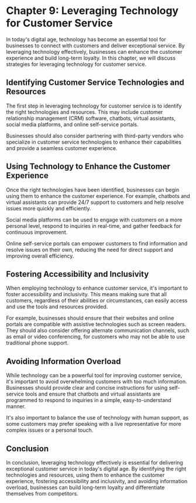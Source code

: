 Chapter 9: Leveraging Technology for Customer Service
=====================================================

In today's digital age, technology has become an essential tool for businesses to connect with customers and deliver exceptional service. By leveraging technology effectively, businesses can enhance the customer experience and build long-term loyalty. In this chapter, we will discuss strategies for leveraging technology for customer service.

Identifying Customer Service Technologies and Resources
-------------------------------------------------------

The first step in leveraging technology for customer service is to identify the right technologies and resources. This may include customer relationship management (CRM) software, chatbots, virtual assistants, social media platforms, and online self-service portals.

Businesses should also consider partnering with third-party vendors who specialize in customer service technologies to enhance their capabilities and provide a seamless customer experience.

Using Technology to Enhance the Customer Experience
---------------------------------------------------

Once the right technologies have been identified, businesses can begin using them to enhance the customer experience. For example, chatbots and virtual assistants can provide 24/7 support to customers and help resolve issues more quickly and efficiently.

Social media platforms can be used to engage with customers on a more personal level, respond to inquiries in real-time, and gather feedback for continuous improvement.

Online self-service portals can empower customers to find information and resolve issues on their own, reducing the need for direct support and improving overall efficiency.

Fostering Accessibility and Inclusivity
---------------------------------------

When employing technology to enhance customer service, it's important to foster accessibility and inclusivity. This means making sure that all customers, regardless of their abilities or circumstances, can easily access and use the tools and resources provided.

For example, businesses should ensure that their websites and online portals are compatible with assistive technologies such as screen readers. They should also consider offering alternate communication channels, such as email or video conferencing, for customers who may not be able to use traditional phone support.

Avoiding Information Overload
-----------------------------

While technology can be a powerful tool for improving customer service, it's important to avoid overwhelming customers with too much information. Businesses should provide clear and concise instructions for using self-service tools and ensure that chatbots and virtual assistants are programmed to respond to inquiries in a simple, easy-to-understand manner.

It's also important to balance the use of technology with human support, as some customers may prefer speaking with a live representative for more complex issues or a personal touch.

Conclusion
----------

In conclusion, leveraging technology effectively is essential for delivering exceptional customer service in today's digital age. By identifying the right technologies and resources, using them to enhance the customer experience, fostering accessibility and inclusivity, and avoiding information overload, businesses can build long-term loyalty and differentiate themselves from competitors.
